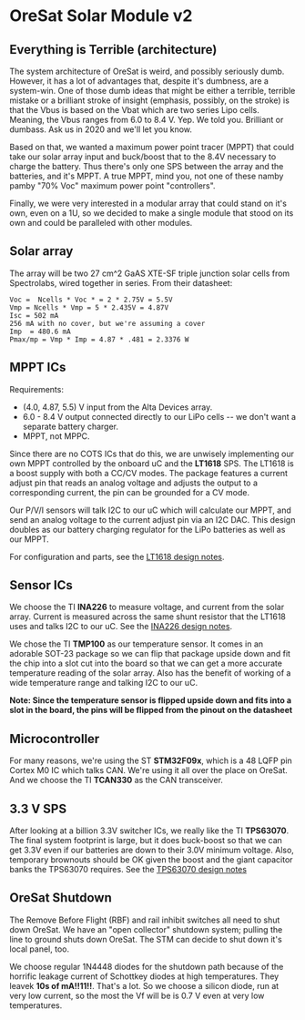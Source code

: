 # OreSat Solar Module v2## Everything is Terrible (architecture)The system architecture of OreSat is weird, and possibly seriously dumb. However, it has a lot of advantages that, despite it's dumbness, are a system-win. One of those dumb ideas that might be either a terrible, terrible mistake or a brilliant stroke of insight (emphasis, possibly, on the stroke) is that the Vbus is based on the Vbat which are two series Lipo cells. Meaning, the Vbus ranges from 6.0 to 8.4 V. Yep. We told you. Brilliant or dumbass. Ask us in 2020 and we'll let you know.Based on that, we wanted a maximum power point tracer (MPPT) that could take our solar array input and buck/boost that to the 8.4V necessary to charge the battery. Thus there's only one SPS between the array and the batteries, and it's MPPT. A true MPPT, mind you, not one of these namby pamby "70% Voc" maximum power point "controllers".Finally, we were very interested in a modular array that could stand on it's own, even on a 1U, so we decided to make a single module that stood on its own and could be paralleled with other modules.## Solar arrayThe array will be two 27 cm^2 GaAS XTE-SF triple junction solar cells from Spectrolabs, wired together in series. From their datasheet:    Voc =  Ncells * Voc * = 2 * 2.75V = 5.5V    Vmp = Ncells * Vmp = 5 * 2.435V = 4.87V    Isc = 502 mA     256 mA with no cover, but we're assuming a cover    Imp  = 480.6 mA    Pmax/mp = Vmp * Imp = 4.87 * .481 = 2.3376 W## MPPT ICsRequirements:- (4.0, 4.87, 5.5) V input from the Alta Devices array.- 6.0 - 8.4 V output connected directly to our LiPo cells -- we don't want a separate battery charger.- MPPT, not MPPC.Since there are no COTS ICs that do this, we are unwisely implementing our own MPPT controlled by the onboard uC and the **LT1618** SPS.  The LT1618 is a boost supply with both a CC/CV modes.  The package features a current adjust pin that reads an analog voltage and adjusts the output to a corresponding current, the pin can be grounded for a CV mode.  Our P/V/I sensors will talk I2C to our uC which will calculate our MPPT, and send an analog voltage to the current adjust pin via an I2C DAC.  This design doubles as our battery charging regulator for the LiPo batteries as well as our MPPT.  For configuration and parts, see the [LT1618 design notes](LT1618.md).## Sensor ICsWe choose the TI **INA226** to measure voltage, and current from the solar array.  Current is measured across the same shunt resistor that the LT1618 uses and talks I2C to our uC.   See the [INA226 design notes](INA226.md).We chose the TI **TMP100** as our temperature sensor.  It comes in an adorable SOT-23 package so we can flip that package upside down and fit the chip into a slot cut into the board so that we can get a more accurate temperature reading of the solar array.  Also has the benefit of working of a wide temperature range and talking I2C to our uC.**Note: Since the temperature sensor is flipped upside down and fits into a slot in the board, the pins will be flipped from the pinout on the datasheet**## MicrocontrollerFor many reasons, we're using the ST **STM32F09x**, which is a 48 LQFP pin Cortex M0 IC which talks CAN. We're using it all over the place on OreSat. And we choose the TI **TCAN330** as the CAN transceiver.## 3.3 V SPSAfter looking at a billion 3.3V switcher ICs, we really like the TI **TPS63070**. The final system footprint is large, but it does buck-boost so that we can get 3.3V even if our batteries are down to their 3.0V minimum voltage. Also, temporary brownouts should be OK given the boost and the giant capacitor banks the TPS63070 requires. See the [TPS63070 design notes](TPS63070.md)## OreSat ShutdownThe Remove Before Flight (RBF) and rail inhibit switches all need to shut down OreSat. We have an "open collector" shutdown system; pulling the line to ground shuts down OreSat. The STM can decide to shut down it's local panel, too.We choose regular 1N4448 diodes for the shutdown path because of the horrific leakage current of Schottkey diodes at high temperatures. They leavek **10s of mA!!11!!**. That's a lot. So we choose a silicon diode, run at very low current, so the most the Vf will be is 0.7 V even at very low temperatures.
